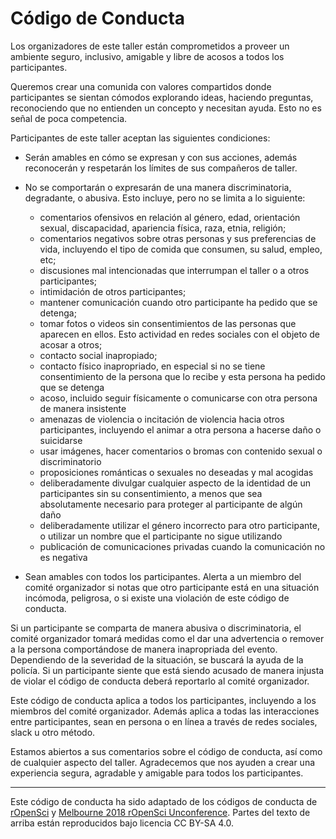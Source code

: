 # Código de Conducta
  
Los organizadores de este taller están comprometidos a proveer un ambiente seguro, inclusivo, amigable y libre de acosos a todos los participantes.  
  
Queremos crear una comunida con valores compartidos donde participantes se sientan cómodos explorando ideas, haciendo preguntas, reconociendo que no entienden un concepto y necesitan ayuda. Esto no es señal de poca competencia.
  
Participantes de este taller aceptan las siguientes condiciones:  
  
- Serán amables en cómo se expresan y con sus acciones, además reconocerán y respetarán los límites de sus compañeros de taller.  
- No se comportarán o expresarán de una manera discriminatoria, degradante, o abusiva. Esto incluye, pero no se limita a lo siguiente:  
  
    - comentarios ofensivos en relación al género, edad, orientación sexual, discapacidad, apariencia física, raza, etnia, religión;  
    - comentarios negativos sobre otras personas y sus preferencias de vida, incluyendo el tipo de comida que consumen, su salud, empleo, etc;  
    - discusiones mal intencionadas que interrumpan el taller o a otros participantes;  
    - intimidación de otros participantes;  
    - mantener comunicación cuando otro participante ha pedido que se detenga;  
    - tomar fotos o videos sin consentimientos de las personas que aparecen en ellos. Esto actividad en redes sociales con el objeto de acosar a otros;  
    - contacto social inapropiado;  
    - contacto físico inapropriado, en especial si no se tiene consentimiento de la persona que lo recibe y esta persona ha pedido que se detenga
    - acoso, incluido seguir físicamente o comunicarse con otra persona de manera insistente
    - amenazas de violencia o incitación de violencia hacia otros participantes, incluyendo el animar a otra persona a hacerse daño o suicidarse
    - usar imágenes, hacer comentarios o bromas con contenido sexual o discriminatorio
    - proposiciones románticas o sexuales no deseadas y mal acogidas
    - deliberadamente divulgar cualquier aspecto de la identidad de un participantes sin su consentimiento, a menos que sea absolutamente necesario para proteger al participante de algún daño
    - deliberadamente utilizar el género incorrecto para otro participante, o utilizar un nombre que el participante no sigue utilizando
    - publicación de comunicaciones privadas cuando la comunicación no es negativa

- Sean amables con todos los participantes. Alerta a un miembro del comité organizador si notas que otro participante está en una situación incómoda, peligrosa, o si existe una violación de este código de conducta.  
  
Si un participante se comparta de manera abusiva o discriminatoria, el comité organizador tomará medidas como el dar una advertencia o remover a la persona comportándose de manera inapropriada del evento. Dependiendo de la severidad de la situación, se buscará la ayuda de la policía. Si un participante siente que está siendo acusado de manera injusta de violar el código de conducta deberá reportarlo al comité organizador.  
  
Este código de conducta aplica a todos los participantes, incluyendo a los miembros del comité organizador. Además aplica a todas las interacciones entre participantes, sean en persona o en línea a través de redes sociales, slack u otro método.  
  
Estamos abiertos a sus comentarios sobre el código de conducta, así como de cualquier aspecto del taller. Agradecemos que nos ayuden a crear una experiencia segura, agradable y amigable para todos los participantes.  
  
----
  
Este código de conducta ha sido adaptado de los códigos de conducta de  [rOpenSci](https://ropensci.org/code-of-conduct/) y [Melbourne 2018 rOpenSci Unconference](http://ozunconf18.ropensci.org/coc/). Partes del texto de arriba están reproducidos bajo licencia CC BY-SA 4.0.  
